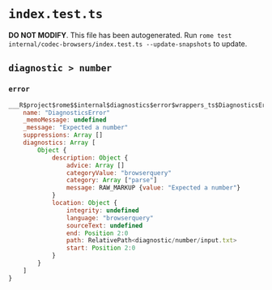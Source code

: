 # `index.test.ts`

**DO NOT MODIFY**. This file has been autogenerated. Run `rome test internal/codec-browsers/index.test.ts --update-snapshots` to update.

## `diagnostic > number`

### `error`

```javascript
___R$project$rome$$internal$diagnostics$error$wrappers_ts$DiagnosticsError {
	name: "DiagnosticsError"
	_memoMessage: undefined
	_message: "Expected a number"
	suppressions: Array []
	diagnostics: Array [
		Object {
			description: Object {
				advice: Array []
				categoryValue: "browserquery"
				category: Array ["parse"]
				message: RAW_MARKUP {value: "Expected a number"}
			}
			location: Object {
				integrity: undefined
				language: "browserquery"
				sourceText: undefined
				end: Position 2:0
				path: RelativePath<diagnostic/number/input.txt>
				start: Position 2:0
			}
		}
	]
}
```
